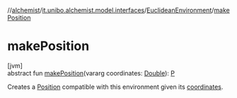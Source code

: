 //[alchemist](../../../index.md)/[it.unibo.alchemist.model.interfaces](../index.md)/[EuclideanEnvironment](index.md)/[makePosition](make-position.md)

# makePosition

[jvm]\
abstract fun [makePosition](make-position.md)(vararg coordinates: [Double](https://kotlinlang.org/api/latest/jvm/stdlib/kotlin/-double/index.html)): [P](index.md)

Creates a [Position](../-position/index.md) compatible with this environment given its [coordinates](make-position.md).
